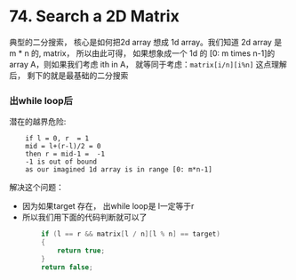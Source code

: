 # 74. Search a 2D Matrix

典型的二分搜索， 核心是如何把2d array 想成 1d array。我们知道 2d array 是 m * n 的, matrix， 所以由此可得， 如果想象成一个 1d 的 [0: m times n-1]的 array A，则如果我们考虑 ith in A， 就等同于考虑：```matrix[i/n][i%n]``` 这点理解后， 剩下的就是最基础的二分搜索

### 出while loop后

潜在的越界危险:

```
    if l = 0, r  = 1
    mid = l+(r-l)/2 = 0
    then r = mid-1 =  -1
    -1 is out of bound
    as our imagined 1d array is in range [0: m*n-1]
```

解决这个问题：

- 因为如果target 存在， 出while loop是 l一定等于r
- 所以我们用下面的代码判断就可以了

```cpp
        if (l == r && matrix[l / n][l % n] == target)
        {
            return true;
        }
        return false;
```
